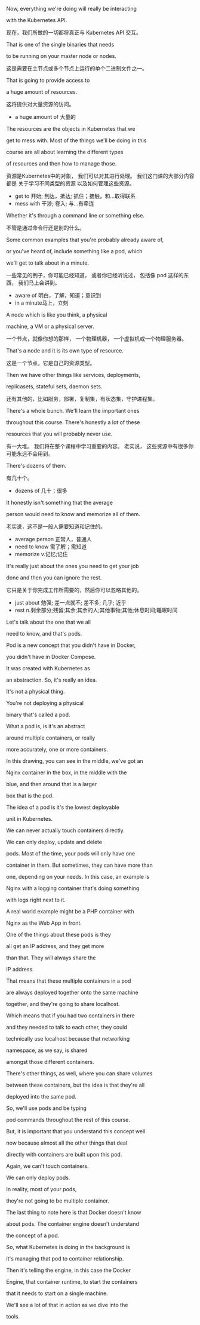 Now, everything we're doing will really be interacting

with the Kubernetes API.

现在，我们所做的一切都将真正与 Kubernetes API 交互。

That is one of the single binaries that needs

to be running on your master node or nodes.

这是需要在主节点或多个节点上运行的单个二进制文件之一。

That is going to provide access to

a huge amount of resources.

这将提供对大量资源的访问。
* a huge amount of 大量的

The resources are the objects in Kubernetes that we

get to mess with. Most of the things we'll be doing in this

course are all about learning the different types

of resources and then how to manage those.

资源是Kubernetes中的对象，
我们可以对其进行处理。
我们这门课的大部分内容都是
关于学习不同类型的资源
以及如何管理这些资源。
* get to 开始; 到达，抵达; 抓住；接触，和…取得联系
* mess with 干涉; 卷入; 与…有牵连

Whether it's through a command line or something else.

不管是通过命令行还是别的什么。

Some common examples that you're probably already aware of,

or you've heard of, include something like a pod, which

we'll get to talk about in a minute.

一些常见的例子，你可能已经知道，
或者你已经听说过，
包括像 pod 这样的东西，
我们马上会讲到。
* aware of 明白，了解，知道；意识到
* in a minute马上，立刻

A node which is like you think, a physical

machine, a VM or a physical server.

一个节点，就像你想的那样，
一个物理机器，
一个虚拟机或一个物理服务器。

That's a node and it is its own type of resource.

这是一个节点，它是自己的资源类型。

Then we have other things like services, deployments,

replicasets, stateful sets, daemon sets.

还有其他的，比如服务，部署，复制集，有状态集，守护进程集。

There's a whole bunch. We'll learn the important ones

throughout this course. There's honestly a lot of these

resources that you will probably never use.

有一大堆。
我们将在整个课程中学习重要的内容。
老实说，
这些资源中有很多你可能永远不会用到。

There's dozens of them.

有几十个。
* dozens of 几十；很多

It honestly isn't something that the average

person would need to know and memorize all of them.

老实说，这不是一般人需要知道和记住的。
* average person 正常人，普通人
* need to know 需了解；需知道
* memorize v.记忆;记住

It's really just about the ones you need to get your job

done and then you can ignore the rest.

它只是关于你完成工作所需要的，然后你可以忽略其他的。
* just about 勉强; 差一点就不; 差不多; 几乎; 近乎
* rest n.剩余部分;残留;其余;其余的人;其他事物;其他;休息时间;睡眠时间

Let's talk about the one that we all

need to know, and that's pods.

Pod is a new concept that you didn't have in Docker,

you didn't have in Docker Compose.

It was created with Kubernetes as

an abstraction. So, it's really an idea.

It's not a physical thing.

You're not deploying a physical

binary that's called a pod.

What a pod is, is it's an abstract

around multiple containers, or really

more accurately, one or more containers.

In this drawing, you can see in the middle, we've got an

Nginx container in the box, in the middle with the

blue, and then around that is a larger

box that is the pod.

The idea of a pod is it's the lowest deployable

unit in Kubernetes.

We can never actually touch containers directly.

We can only deploy, update and delete

pods. Most of the time, your pods will only have one

container in them. But sometimes, they can have more than

one, depending on your needs. In this case, an example is

Nginx with a logging container that's doing something

with logs right next to it.

A real world example might be a PHP container with

Nginx as the Web App in front.

One of the things about these pods is they

all get an IP address, and they get more

than that. They will always share the

IP address.

That means that these multiple containers in a pod

are always deployed together onto the same machine

together, and they're going to share localhost.

Which means that if you had two containers in there

and they needed to talk to each other, they could

technically use localhost because that networking

namespace, as we say, is shared

amongst those different containers.

There's other things, as well, where you can share volumes

between these containers, but the idea is that they're all

deployed into the same pod.

So, we'll use pods and be typing

pod commands throughout the rest of this course.

But, it is important that you understand this concept well

now because almost all the other things that deal

directly with containers are built upon this pod.

Again, we can't touch containers.

We can only deploy pods.

In reality, most of your pods,

they're not going to be multiple container.

The last thing to note here is that Docker doesn't know

about pods. The container engine doesn't understand

the concept of a pod.

So, what Kubernetes is doing in the background is

it's managing that pod to container relationship.

Then it's telling the engine, in this case the Docker

Engine, that container runtime, to start the containers

that it needs to start on a single machine.

We'll see a lot of that in action as we dive into the

tools.